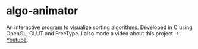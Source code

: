 
# algo-animator

An interactive program to visualize sorting algorithms. Developed in C using OpenGL, GLUT and FreeType. I also made a video about this project -> [Youtube](https://youtu.be/KvOI88s-FsU).
